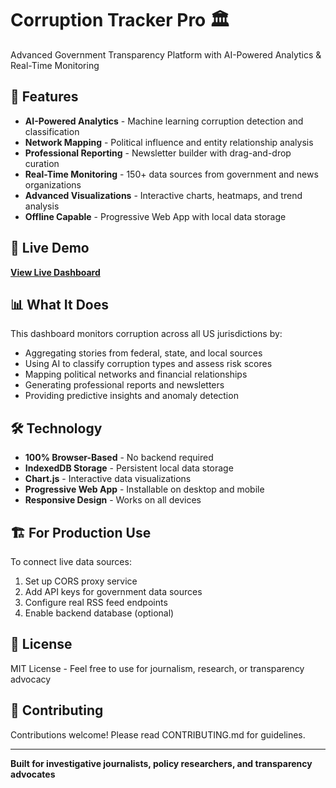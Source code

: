 # Corruption Tracker Pro 🏛️

Advanced Government Transparency Platform with AI-Powered Analytics & Real-Time Monitoring

## 🚀 Features

- **AI-Powered Analytics** - Machine learning corruption detection and classification
- **Network Mapping** - Political influence and entity relationship analysis  
- **Professional Reporting** - Newsletter builder with drag-and-drop curation
- **Real-Time Monitoring** - 150+ data sources from government and news organizations
- **Advanced Visualizations** - Interactive charts, heatmaps, and trend analysis
- **Offline Capable** - Progressive Web App with local data storage

## 🎯 Live Demo

**[View Live Dashboard](https://your-username.github.io/corruption-tracker)**

## 📊 What It Does

This dashboard monitors corruption across all US jurisdictions by:
- Aggregating stories from federal, state, and local sources
- Using AI to classify corruption types and assess risk scores
- Mapping political networks and financial relationships
- Generating professional reports and newsletters
- Providing predictive insights and anomaly detection

## 🛠️ Technology

- **100% Browser-Based** - No backend required
- **IndexedDB Storage** - Persistent local data storage
- **Chart.js** - Interactive data visualizations
- **Progressive Web App** - Installable on desktop and mobile
- **Responsive Design** - Works on all devices

## 🏗️ For Production Use

To connect live data sources:
1. Set up CORS proxy service
2. Add API keys for government data sources
3. Configure real RSS feed endpoints
4. Enable backend database (optional)

## 📝 License

MIT License - Feel free to use for journalism, research, or transparency advocacy

## 🤝 Contributing

Contributions welcome! Please read CONTRIBUTING.md for guidelines.

---

**Built for investigative journalists, policy researchers, and transparency advocates**
